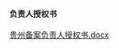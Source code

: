#### 负责人授权书

[贵州备案负责人授权书.docx](https://badownload.s3.cn-north-1.jdcloud-oss.com/buchongziliao/guizhou/gzsqs.doc)

